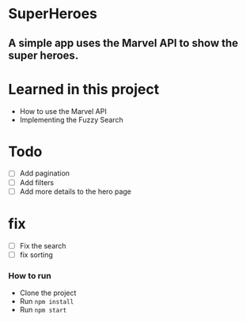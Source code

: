 # SuperHeroes

## A simple app uses the Marvel API to show the super heroes.

# Learned in this project

- How to use the Marvel API
- Implementing the Fuzzy Search

# Todo

- [ ] Add pagination
- [ ] Add filters
- [ ] Add more details to the hero page

# fix

- [ ] Fix the search
- [ ] fix sorting

### How to run

- Clone the project
- Run `npm install`
- Run `npm start`
